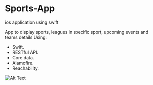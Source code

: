 # Sports-App 
ios application using swift

App to display sports, leagues in specific sport, upcoming events and teams details
Using:
- Swift.
- RESTful API.
- Core data.
- Alamofire.
- Reachability.



![Alt Text](https://media.giphy.com/media/uCMu6WiZ1IbYGEjOiY/giphy.gif)
